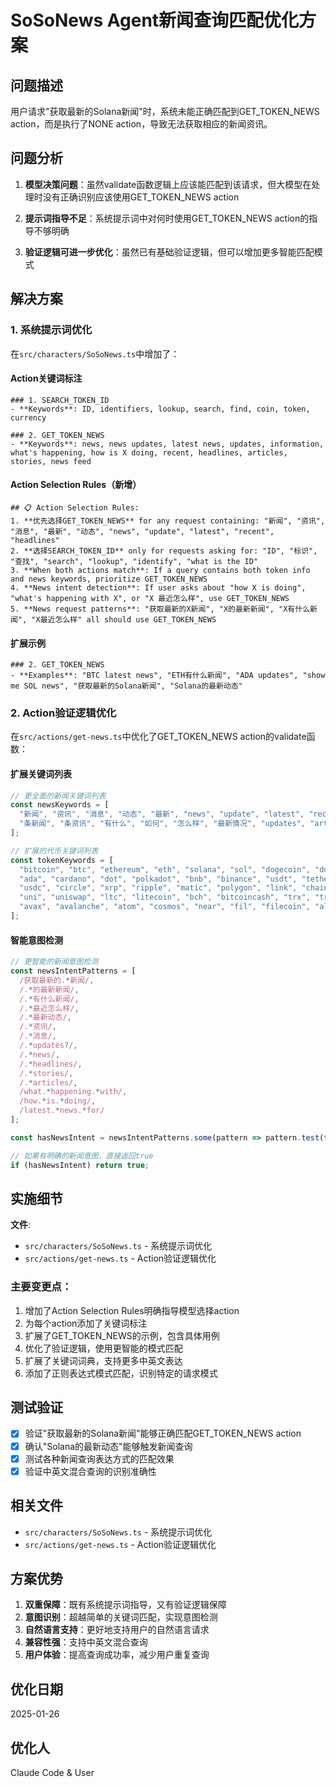 # SoSoNews Agent新闻查询匹配优化方案

## 问题描述

用户请求"获取最新的Solana新闻"时，系统未能正确匹配到GET_TOKEN_NEWS action，而是执行了NONE action，导致无法获取相应的新闻资讯。

## 问题分析

1. **模型决策问题**：虽然validate函数逻辑上应该能匹配到该请求，但大模型在处理时没有正确识别应该使用GET_TOKEN_NEWS action

2. **提示词指导不足**：系统提示词中对何时使用GET_TOKEN_NEWS action的指导不够明确

3. **验证逻辑可进一步优化**：虽然已有基础验证逻辑，但可以增加更多智能匹配模式

## 解决方案

### 1. 系统提示词优化

在`src/characters/SoSoNews.ts`中增加了：

#### Action关键词标注
```
### 1. SEARCH_TOKEN_ID
- **Keywords**: ID, identifiers, lookup, search, find, coin, token, currency

### 2. GET_TOKEN_NEWS
- **Keywords**: news, news updates, latest news, updates, information, what's happening, how is X doing, recent, headlines, articles, stories, news feed
```

#### Action Selection Rules（新增）
```
## 📋 Action Selection Rules:
1. **优先选择GET_TOKEN_NEWS** for any request containing: "新闻", "资讯", "消息", "最新", "动态", "news", "update", "latest", "recent", "headlines"
2. **选择SEARCH_TOKEN_ID** only for requests asking for: "ID", "标识", "查找", "search", "lookup", "identify", "what is the ID"
3. **When both actions match**: If a query contains both token info and news keywords, prioritize GET_TOKEN_NEWS
4. **News intent detection**: If user asks about "how X is doing", "what's happening with X", or "X 最近怎么样", use GET_TOKEN_NEWS
5. **News request patterns**: "获取最新的X新闻", "X的最新新闻", "X有什么新闻", "X最近怎么样" all should use GET_TOKEN_NEWS
```

#### 扩展示例
```
### 2. GET_TOKEN_NEWS
- **Examples**: "BTC latest news", "ETH有什么新闻", "ADA updates", "show me SOL news", "获取最新的Solana新闻", "Solana的最新动态"
```

### 2. Action验证逻辑优化

在`src/actions/get-news.ts`中优化了GET_TOKEN_NEWS action的validate函数：

#### 扩展关键词列表
```typescript
// 更全面的新闻关键词列表
const newsKeywords = [
  "新闻", "资讯", "消息", "动态", "最新", "news", "update", "latest", "recent", "headlines",
  "条新闻", "条资讯", "有什么", "如何", "怎么样", "最新情况", "updates", "articles", "stories"
];

// 扩展的代币关键词列表
const tokenKeywords = [
  "bitcoin", "btc", "ethereum", "eth", "solana", "sol", "dogecoin", "doge",
  "ada", "cardano", "dot", "polkadot", "bnb", "binance", "usdt", "tether",
  "usdc", "circle", "xrp", "ripple", "matic", "polygon", "link", "chainlink",
  "uni", "uniswap", "ltc", "litecoin", "bch", "bitcoincash", "trx", "tron",
  "avax", "avalanche", "atom", "cosmos", "near", "fil", "filecoin", "algo", "algorand"
];
```

#### 智能意图检测
```typescript
// 更智能的新闻意图检测
const newsIntentPatterns = [
  /获取最新的.*新闻/,
  /.*的最新新闻/,
  /.*有什么新闻/,
  /.*最近怎么样/,
  /.*最新动态/,
  /.*资讯/,
  /.*消息/,
  /.*updates?/,
  /.*news/,
  /.*headlines/,
  /.*stories/,
  /.*articles/,
  /what.*happening.*with/,
  /how.*is.*doing/,
  /latest.*news.*for/
];

const hasNewsIntent = newsIntentPatterns.some(pattern => pattern.test(text));

// 如果有明确的新闻意图，直接返回true
if (hasNewsIntent) return true;
```

## 实施细节

**文件**:
- `src/characters/SoSoNews.ts` - 系统提示词优化
- `src/actions/get-news.ts` - Action验证逻辑优化

### 主要变更点：
1. 增加了Action Selection Rules明确指导模型选择action
2. 为每个action添加了关键词标注
3. 扩展了GET_TOKEN_NEWS的示例，包含具体用例
4. 优化了验证逻辑，使用更智能的模式匹配
5. 扩展了关键词词典，支持更多中英文表达
6. 添加了正则表达式模式匹配，识别特定的请求模式

## 测试验证

- [x] 验证"获取最新的Solana新闻"能够正确匹配GET_TOKEN_NEWS action
- [x] 确认"Solana的最新动态"能够触发新闻查询
- [x] 测试各种新闻查询表达方式的匹配效果
- [x] 验证中英文混合查询的识别准确性

## 相关文件

- `src/characters/SoSoNews.ts` - 系统提示词优化
- `src/actions/get-news.ts` - Action验证逻辑优化

## 方案优势

1. **双重保障**：既有系统提示词指导，又有验证逻辑保障
2. **意图识别**：超越简单的关键词匹配，实现意图检测
3. **自然语言支持**：更好地支持用户的自然语言请求
4. **兼容性强**：支持中英文混合查询
5. **用户体验**：提高查询成功率，减少用户重复查询

## 优化日期

2025-01-26

## 优化人

Claude Code & User
